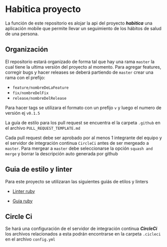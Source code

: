 # Habitica proyecto 

La función de este repositorio es alojar la api del proyecto ***habitica*** una aplicación mobile que permite llevar un seguimiento de los hábitos de salud de una persona.


## Organización

El repositorio estará organizado de forma tal que hay una rama `master` la cual tiene la ultima versión del proyecto al momento. Para agregar features, corregir bugs y  hacer releases se deberá partiendo de `master` crear una rama con el prefijo:

* `feature/nombreDeLaFeature`
* `fix/nombreDelFix`
* `release/nombreDelRelease`

Para hacer tags se utilizara el formato con un prefijo `v` y luego el numero de versión ej `v0.1.5`

La guía de estilo para los pull request se encuentra el la carpeta `.github` en el archivo `PULL_REQUEST_TEMPLATE.md`

Cada pull request debe ser aprobado por al menos 1 integrante del equipo y el servidor de integración continua `CircleCi` antes de ser mergeado a `master`. Para mergear a `master` debe seleccionarse la opción `squash and merge` y borrar la descripción auto generada por github



## Guia de estilo y linter

Para este proyecto se utilizaran las siguientes guiás de etilos y linters 

* [Linter ruby](https://github.com/rubocop-hq/rubocop)

* [Guia ruby](https://github.com/rubocop-hq/rails-style-guide)



## Circle Ci 

Se hará una configuración de el servidor de integración continua ***CircleCi*** los archivos relacionados a esta podrán encontrarse en la carpeta `.cicleci` en el archivo `config.yml`

